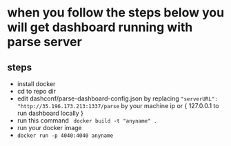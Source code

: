 # when you follow the steps below you will get dashboard running with parse server 

## steps
- install docker 
- cd to repo dir 
- edit dashconf/parse-dashboard-config.json by replacing `"serverURL": "http://35.196.173.213:1337/parse`
by your machine ip  or  { 127.0.0.1 to run dashboard locally }
- run this command ` docker build -t "anyname" .`
- run your docker image 
- `docker run -p 4040:4040 anyname`

